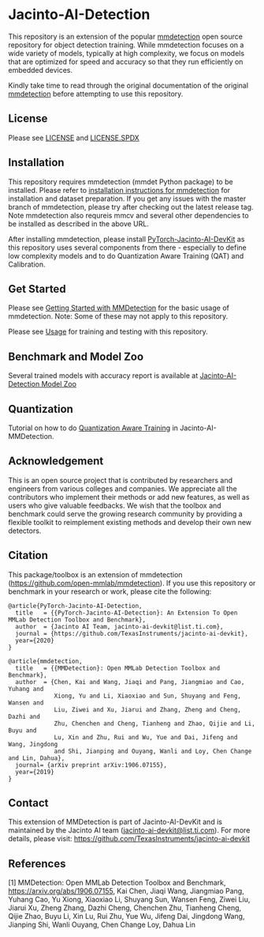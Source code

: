 # Jacinto-AI-Detection


This repository is an extension of the popular [mmdetection](https://github.com/open-mmlab/mmdetection) open source repository for object detection training. While mmdetection focuses on a wide variety of models, typically at high complexity, we focus on models that are optimized for speed and accuracy so that they run efficiently on embedded devices. 

Kindly take time to read through the original documentation of the original [mmdetection](https://github.com/open-mmlab/mmdetection) before attempting to use this repository.


## License

Please see [LICENSE](./LICENSE) and [LICENSE.SPDX](./LICENSE.SPDX)


## Installation

This repository requires mmdetection (mmdet Python package) to be installed. Please refer to [installation instructions for mmdetection](https://github.com/open-mmlab/mmdetection/blob/master/docs/install.md) for installation and dataset preparation. If you get any issues with the master branch of mmdetection, please try after checking out the latest release tag. Note mmdetection also requreis mmcv and several other dependencies to be installed as described in the above URL.

After installing mmdetection, please install [PyTorch-Jacinto-AI-DevKit](https://bitbucket.itg.ti.com/projects/JACINTO-AI/repos/pytorch-jacinto-ai-devkit/browse/) as this repository uses several components from there - especially to define low complexity models and to do Quantization Aware Training (QAT) and Calibration.


## Get Started

Please see [Getting Started with MMDetection](https://github.com/open-mmlab/mmdetection/blob/master/docs/getting_started.md) for the basic usage of mmdetection. Note: Some of these may not apply to this repository.

Please see [Usage](./docs/det_usage.md) for training and testing with this repository.


## Benchmark and Model Zoo

Several trained models with accuracy report is available at [Jacinto-AI-Detection Model Zoo](./docs/det_modelzoo.md) 


## Quantization

Tutorial on how to do [Quantization Aware Training](./docs/det_quantization.md) in Jacinto-AI-MMDetection. 


## Acknowledgement

This is an open source project that is contributed by researchers and engineers from various colleges and companies. We appreciate all the contributors who implement their methods or add new features, as well as users who give valuable feedbacks.
We wish that the toolbox and benchmark could serve the growing research community by providing a flexible toolkit to reimplement existing methods and develop their own new detectors.


## Citation

This package/toolbox is an extension of mmdetection (https://github.com/open-mmlab/mmdetection). If you use this repository or benchmark in your research or work, please cite the following:

```
@article{PyTorch-Jacinto-AI-Detection,
  title   = {{PyTorch-Jacinto-AI-Detection}: An Extension To Open MMLab Detection Toolbox and Benchmark},
  author  = {Jacinto AI Team, jacinto-ai-devkit@list.ti.com},
  journal = {https://github.com/TexasInstruments/jacinto-ai-devkit},
  year={2020}
}
```
```
@article{mmdetection,
  title   = {{MMDetection}: Open MMLab Detection Toolbox and Benchmark},
  author  = {Chen, Kai and Wang, Jiaqi and Pang, Jiangmiao and Cao, Yuhang and
             Xiong, Yu and Li, Xiaoxiao and Sun, Shuyang and Feng, Wansen and
             Liu, Ziwei and Xu, Jiarui and Zhang, Zheng and Cheng, Dazhi and
             Zhu, Chenchen and Cheng, Tianheng and Zhao, Qijie and Li, Buyu and
             Lu, Xin and Zhu, Rui and Wu, Yue and Dai, Jifeng and Wang, Jingdong
             and Shi, Jianping and Ouyang, Wanli and Loy, Chen Change and Lin, Dahua},
  journal= {arXiv preprint arXiv:1906.07155},
  year={2019}
}
```


## Contact
This extension of MMDetection is part of Jacinto-AI-DevKit and is maintained by the Jacinto AI team (jacinto-ai-devkit@list.ti.com). For more details, please visit: https://github.com/TexasInstruments/jacinto-ai-devkit


## References
[1] MMDetection: Open MMLab Detection Toolbox and Benchmark, https://arxiv.org/abs/1906.07155, Kai Chen, Jiaqi Wang, Jiangmiao Pang, Yuhang Cao, Yu Xiong, Xiaoxiao Li, Shuyang Sun, Wansen Feng, Ziwei Liu, Jiarui Xu, Zheng Zhang, Dazhi Cheng, Chenchen Zhu, Tianheng Cheng, Qijie Zhao, Buyu Li, Xin Lu, Rui Zhu, Yue Wu, Jifeng Dai, Jingdong Wang, Jianping Shi, Wanli Ouyang, Chen Change Loy, Dahua Lin